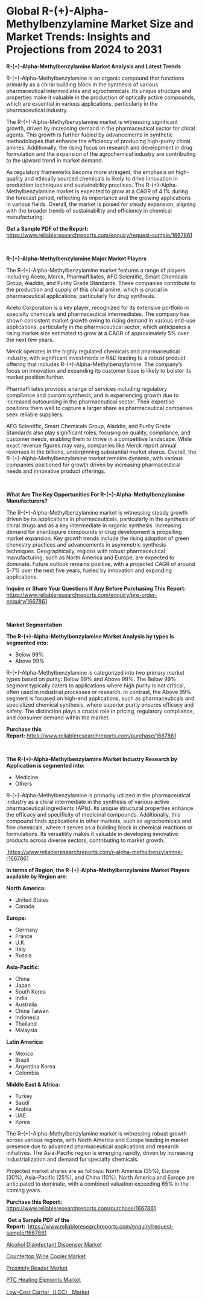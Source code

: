 <p><h1>Global R-(+)-Alpha-Methylbenzylamine Market Size and Market Trends: Insights and Projections from 2024 to 2031</h1></p><p><strong>R-(+)-Alpha-Methylbenzylamine Market Analysis and Latest Trends</strong></p>
<p><p>R-(+)-Alpha-Methylbenzylamine is an organic compound that functions primarily as a chiral building block in the synthesis of various pharmaceutical intermediates and agrochemicals. Its unique structure and properties make it valuable in the production of optically active compounds, which are essential in various applications, particularly in the pharmaceutical industry.</p><p>The R-(+)-Alpha-Methylbenzylamine market is witnessing significant growth, driven by increasing demand in the pharmaceutical sector for chiral agents. This growth is further fueled by advancements in synthetic methodologies that enhance the efficiency of producing high-purity chiral amines. Additionally, the rising focus on research and development in drug formulation and the expansion of the agrochemical industry are contributing to the upward trend in market demand.</p><p>As regulatory frameworks become more stringent, the emphasis on high-quality and ethically sourced chemicals is likely to drive innovation in production techniques and sustainability practices. The R-(+)-Alpha-Methylbenzylamine market is expected to grow at a CAGR of 4.1% during the forecast period, reflecting its importance and the growing applications in various fields. Overall, the market is poised for steady expansion, aligning with the broader trends of sustainability and efficiency in chemical manufacturing.</p></p>
<p><strong>Get a Sample PDF of the Report:&nbsp;</strong> <a href="https://www.reliableresearchreports.com/enquiry/request-sample/1667861?utm_campaign=121&utm_medium=2&utm_source=Github&utm_content=ia&utm_term=29092024&utm_id=r-alpha-methylbenzylamine">https://www.reliableresearchreports.com/enquiry/request-sample/1667861</a></p>
<p>&nbsp;</p>
<p><strong>R-(+)-Alpha-Methylbenzylamine Major Market Players</strong></p>
<p><p>The R-(+)-Alpha-Methylbenzylamine market features a range of players including Aceto, Merck, Pharmaffiliates, AFG Scientific, Smart Chemicals Group, Aladdin, and Purity Grade Standards. These companies contribute to the production and supply of this chiral amine, which is crucial in pharmaceutical applications, particularly for drug synthesis.</p><p>Aceto Corporation is a key player, recognized for its extensive portfolio in specialty chemicals and pharmaceutical intermediates. The company has shown consistent market growth owing to rising demand in various end-use applications, particularly in the pharmaceutical sector, which anticipates a rising market size estimated to grow at a CAGR of approximately 5% over the next few years.</p><p>Merck operates in the highly regulated chemicals and pharmaceutical industry, with significant investments in R&D leading to a robust product offering that includes R-(+)-Alpha-Methylbenzylamine. The company’s focus on innovation and expanding its customer base is likely to bolster its market position further.</p><p>Pharmaffiliates provides a range of services including regulatory compliance and custom synthesis, and is experiencing growth due to increased outsourcing in the pharmaceutical sector. Their expertise positions them well to capture a larger share as pharmaceutical companies seek reliable suppliers.</p><p>AFG Scientific, Smart Chemicals Group, Aladdin, and Purity Grade Standards also play significant roles, focusing on quality, compliance, and customer needs, enabling them to thrive in a competitive landscape. While exact revenue figures may vary, companies like Merck report annual revenues in the billions, underpinning substantial market shares. Overall, the R-(+)-Alpha-Methylbenzylamine market remains dynamic, with various companies positioned for growth driven by increasing pharmaceutical needs and innovative product offerings.</p></p>
<p>&nbsp;</p>
<p><strong>What Are The Key Opportunities For R-(+)-Alpha-Methylbenzylamine Manufacturers?</strong></p>
<p><p>The R-(+)-Alpha-Methylbenzylamine market is witnessing steady growth driven by its applications in pharmaceuticals, particularly in the synthesis of chiral drugs and as a key intermediate in organic synthesis. Increasing demand for enantiopure compounds in drug development is propelling market expansion. Key growth trends include the rising adoption of green chemistry practices and advancements in asymmetric synthesis techniques. Geographically, regions with robust pharmaceutical manufacturing, such as North America and Europe, are expected to dominate. Future outlook remains positive, with a projected CAGR of around 5-7% over the next five years, fueled by innovation and expanding applications.</p></p>
<p><strong>Inquire or Share Your Questions If Any Before Purchasing This Report:</strong> <a href="https://www.reliableresearchreports.com/enquiry/pre-order-enquiry/1667861?utm_campaign=121&utm_medium=2&utm_source=Github&utm_content=ia&utm_term=29092024&utm_id=r-alpha-methylbenzylamine">https://www.reliableresearchreports.com/enquiry/pre-order-enquiry/1667861</a></p>
<p>&nbsp;</p>
<p><strong>Market Segmentation</strong></p>
<p><strong>The R-(+)-Alpha-Methylbenzylamine Market Analysis by types is segmented into:</strong></p>
<p><ul><li>Below 99%</li><li>Above 99%</li></ul></p>
<p><p>R-(+)-Alpha-Methylbenzylamine is categorized into two primary market types based on purity: Below 99% and Above 99%. The Below 99% segment typically caters to applications where high purity is not critical, often used in industrial processes or research. In contrast, the Above 99% segment is focused on high-end applications, such as pharmaceuticals and specialized chemical synthesis, where superior purity ensures efficacy and safety. The distinction plays a crucial role in pricing, regulatory compliance, and consumer demand within the market.</p></p>
<p><strong>Purchase this Report:&nbsp;</strong><a href="https://www.reliableresearchreports.com/purchase/1667861?utm_campaign=121&utm_medium=2&utm_source=Github&utm_content=ia&utm_term=29092024&utm_id=r-alpha-methylbenzylamine">https://www.reliableresearchreports.com/purchase/1667861</a></p>
<p>&nbsp;</p>
<p><strong>The R-(+)-Alpha-Methylbenzylamine Market Industry Research by Application is segmented into:</strong></p>
<p><ul><li>Medicine</li><li>Others</li></ul></p>
<p><p>R-(+)-Alpha-Methylbenzylamine is primarily utilized in the pharmaceutical industry as a chiral intermediate in the synthesis of various active pharmaceutical ingredients (APIs). Its unique structural properties enhance the efficacy and specificity of medicinal compounds. Additionally, this compound finds applications in other markets, such as agrochemicals and fine chemicals, where it serves as a building block in chemical reactions or formulations. Its versatility makes it valuable in developing innovative products across diverse sectors, contributing to market growth.</p></p>
<p><a href="https://www.reliableresearchreports.com/r-alpha-methylbenzylamine-r1667861?utm_campaign=121&utm_medium=2&utm_source=Github&utm_content=ia&utm_term=29092024&utm_id=r-alpha-methylbenzylamine">&nbsp;https://www.reliableresearchreports.com/r-alpha-methylbenzylamine-r1667861</a></p>
<p><strong>In terms of Region, the R-(+)-Alpha-Methylbenzylamine Market Players available by Region are:</strong></p>
<p>
    <p> <strong> North America: </strong>
        <ul>
            <li>United States</li>
            <li>Canada</li>
        </ul>
        </p> 
    <p> <strong> Europe: </strong>
        <ul>
            <li>Germany</li>
            <li>France</li>
            <li>U.K.</li>
            <li>Italy</li>
            <li>Russia</li>
        </ul>
        </p> 
    <p> <strong> Asia-Pacific: </strong>
        <ul>
            <li>China</li>
            <li>Japan</li>
            <li>South Korea</li>
            <li>India</li>
            <li>Australia</li>
            <li>China Taiwan</li>
            <li>Indonesia</li>
            <li>Thailand</li>
            <li>Malaysia</li>
        </ul>
        </p> 
    <p> <strong> Latin America: </strong>
        <ul>
            <li>Mexico</li>
            <li>Brazil</li>
            <li>Argentina Korea</li>
            <li>Colombia</li>
        </ul>
        </p> 
    <p> <strong> Middle East & Africa: </strong>
        <ul>
            <li>Turkey</li>
            <li>Saudi</li>
            <li>Arabia</li>
            <li>UAE</li>
            <li>Korea</li>
        </ul>
    </p>
    </p>
<p><p>The R-(+)-Alpha-Methylbenzylamine market is witnessing robust growth across various regions, with North America and Europe leading in market presence due to advanced pharmaceutical applications and research initiatives. The Asia-Pacific region is emerging rapidly, driven by increasing industrialization and demand for specialty chemicals. </p><p>Projected market shares are as follows: North America (35%), Europe (30%), Asia-Pacific (25%), and China (10%). North America and Europe are anticipated to dominate, with a combined valuation exceeding 65% in the coming years.</p></p>
<p><strong>Purchase this Report: </strong><a href="https://www.reliableresearchreports.com/purchase/1667861?utm_campaign=121&utm_medium=2&utm_source=Github&utm_content=ia&utm_term=29092024&utm_id=r-alpha-methylbenzylamine">https://www.reliableresearchreports.com/purchase/1667861</a></p>
<p>&nbsp;<strong>Get a Sample PDF of the Report:&nbsp;&nbsp;</strong><a href="https://www.reliableresearchreports.com/enquiry/request-sample/1667861?utm_campaign=121&utm_medium=2&utm_source=Github&utm_content=ia&utm_term=29092024&utm_id=r-alpha-methylbenzylamine">https://www.reliableresearchreports.com/enquiry/request-sample/1667861</a></p>
<p><strong></strong></p>
<p><p><a href="https://www.linkedin.com/pulse/what-growth-drivers-alcohol-disinfectant-dispenser-market-tejef?utm_campaign=121&utm_medium=2&utm_source=Github&utm_content=ia&utm_term=29092024&utm_id=r-alpha-methylbenzylamine">Alcohol Disinfectant Dispenser Market</a></p><p><a href="https://www.linkedin.com/pulse/insights-countertop-wine-cooler-market-players-size-geographical-waptf?utm_campaign=121&utm_medium=2&utm_source=Github&utm_content=ia&utm_term=29092024&utm_id=r-alpha-methylbenzylamine">Countertop Wine Cooler Market</a></p><p><a href="https://issuu.com/reportprime-2/docs/proximity-reader-market-size-2030.p_93647bdd4eabea?utm_campaign=121&utm_medium=2&utm_source=Github&utm_content=ia&utm_term=29092024&utm_id=r-alpha-methylbenzylamine">Proximity Reader Market</a></p><p><a href="https://issuu.com/reportprime-2/docs/ptc-heating-elements-market-size-20_3bb06c5afded7d?utm_campaign=121&utm_medium=2&utm_source=Github&utm_content=ia&utm_term=29092024&utm_id=r-alpha-methylbenzylamine">PTC Heating Elements Market</a></p><p><a href="https://github.com/RunaHaque64/Market-Research-Report-List-1/blob/main/low-cost-carrierlcc-market.md?utm_campaign=121&utm_medium=2&utm_source=Github&utm_content=ia&utm_term=29092024&utm_id=r-alpha-methylbenzylamine">Low-Cost Carrier（LCC） Market</a></p></p>